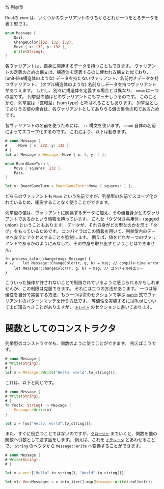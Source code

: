 % 列挙型
<!-- % Enums -->

<!-- An `enum` in Rust is a type that represents data that could be one of
several possible variants: -->
Rustの `enum` は、いくつかのヴァリアントのうちからどれか一つをとるデータを表す型です。

```rust
enum Message {
    Quit,
    ChangeColor(i32, i32, i32),
    Move { x: i32, y: i32 },
    Write(String),
}
```

<!-- Each variant can optionally have data associated with it. The syntax for
defining variants resembles the syntaxes used to define structs: you can
have variants with no data (like unit-like structs), variants with named
data, and variants with unnamed data (like tuple structs). Unlike
separate struct definitions, however, an `enum` is a single type. A
value of the enum can match any of the variants. For this reason, an
enum is sometimes called a ‘sum type’: the set of possible values of the
enum is the sum of the sets of possible values for each variant. -->
各ヴァリアントは、自身に関連するデータを持つこともできます。
ヴァリアントの定義のための構文は、構造体を定義するのに使われる構文と似ており、
(unit-like構造体のような) データを持たないヴァリアント、名前付きデータを持つヴァリアント、 (タプル構造体のような) 名前なしデータを持つヴァリアントがありえます。
しかし、別々に構造体を定義する場合とは異なり、 `enum` は一つの型です。
列挙型の値はどのヴァリアントにもマッチしうるのです。
このことから、列挙型は「直和型」(sum type) と呼ばれることもあります。
列挙型としてありうる値の集合は、各ヴァリアントとしてありうる値の集合の和であるためです。

<!-- We use the `::` syntax to use the name of each variant: they’re scoped by the name
of the `enum` itself. This allows both of these to work: -->
各ヴァリアントの名前を使うためには、 `::` 構文を使います。
`enum` 自体の名前によってスコープ化するのです。
これにより、以下は動きます。

```rust
# enum Message {
#     Move { x: i32, y: i32 },
# }
let x: Message = Message::Move { x: 3, y: 4 };

enum BoardGameTurn {
    Move { squares: i32 },
    Pass,
}

let y: BoardGameTurn = BoardGameTurn::Move { squares: 1 };
```

<!-- Both variants are named `Move`, but since they’re scoped to the name of
the enum, they can both be used without conflict. -->
どちらのヴァリアントも `Move` という名前ですが、列挙型の名前でスコープ化されているため、衝突することなく使うことができます。

<!-- A value of an enum type contains information about which variant it is,
in addition to any data associated with that variant. This is sometimes
referred to as a ‘tagged union’, since the data includes a ‘tag’
indicating what type it is. The compiler uses this information to
enforce that you’re accessing the data in the enum safely. For instance,
you can’t simply try to destructure a value as if it were one of the
possible variants: -->
列挙型の値は、ヴァリアントに関連するデータに加え、その値自身がどのヴァリアントであるかという情報を持っています。
これを「タグ付き共用体」(tagged union) ということもあります。
データが、それ自身がどの型なのかを示す「タグ」をもっているためです。
コンパイラはこの情報を用いて、列挙型内のデータへ安全にアクセスすることを強制します。
例えば、値をどれか一つのヴァリアントであるかのようにみなして、その中身を取り出すということはできません。

```rust,ignore
fn process_color_change(msg: Message) {
# //    let Message::ChangeColor(r, g, b) = msg; // compile-time error
    let Message::ChangeColor(r, g, b) = msg; // コンパイル時エラー
}
```

<!-- Not supporting these operations may seem rather limiting, but it’s a limitation
which we can overcome. There are two ways: by implementing equality ourselves,
or by pattern matching variants with [`match`][match] expressions, which you’ll
learn in the next section. We don’t know enough about Rust to implement
equality yet, but we’ll find out in the [`traits`][traits] section. -->
こういった操作が許されないことで制限されているように感じられるかもしれませんが、この制限は克服できます。
それには二つの方法があります。
一つは等値性を自分で実装する方法、もう一つは次のセクションで学ぶ [`match`][match] 式でヴァリアントのパターンマッチを行う方法です。
等値性を実装するにはRustについてまだ知るべきことがありますが、 [`トレイト`][traits] のセクションに書いてあります。

[match]: match.html
[if-let]: if-let.html
[traits]: traits.html

<!-- # Constructors as functions -->
# 関数としてのコンストラクタ

<!-- An enum’s constructors can also be used like functions. For example: -->
列挙型のコンストラクタも、関数のように使うことができます。
例えばこうです。

```rust
# enum Message {
# Write(String),
# }
let m = Message::Write("Hello, world".to_string());
```

<!-- Is the same as -->
これは、以下と同じです。

```rust
# enum Message {
# Write(String),
# }
fn foo(x: String) -> Message {
    Message::Write(x)
}

let x = foo("Hello, world".to_string());
```

<!-- This is not immediately useful to us, but when we get to
[`closures`][closures], we’ll talk about passing functions as arguments to
other functions. For example, with [`iterators`][iterators], we can do this
to convert a vector of `String`s into a vector of `Message::Write`s: -->
また、すぐに役立つことではないのですが、[`クロージャ`][closures] までいくと、関数を他の関数へ引数として渡す話をします。
例えば、これを [`イテレータ`][iterators] とあわせることで、 `String` のベクタから `Message::Write` へ変換することができます。

```rust
# enum Message {
# Write(String),
# }

let v = vec!["Hello".to_string(), "World".to_string()];

let v1: Vec<Message> = v.into_iter().map(Message::Write).collect();
```

[closures]: closures.html
[iterators]: iterators.html
